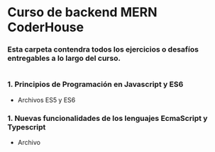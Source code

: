 # Curso de backend MERN CoderHouse

### Esta carpeta contendra todos los ejercicios o desafíos entregables a lo largo del curso.
#
### 1. Principios de Programación en Javascript y ES6
* Archivos ES5 y ES6

### 1. Nuevas funcionalidades de los lenguajes EcmaScript y Typescript
* Archivo 
